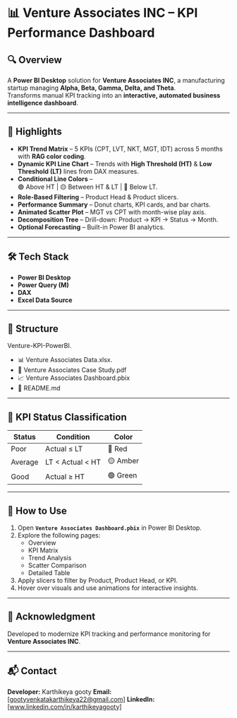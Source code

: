 # 📊 Venture Associates INC – KPI Performance Dashboard

## 🔍 Overview
A **Power BI Desktop** solution for **Venture Associates INC**, a manufacturing startup managing **Alpha, Beta, Gamma, Delta, and Theta**.  
Transforms manual KPI tracking into an **interactive, automated business intelligence dashboard**.

---

## 🚀 Highlights

- **KPI Trend Matrix** – 5 KPIs (CPT, LVT, NKT, MGT, IDT) across 5 months with **RAG color coding**.
- **Dynamic KPI Line Chart** – Trends with **High Threshold (HT)** & **Low Threshold (LT)** lines from DAX measures.
- **Conditional Line Colors** –  
  🟢 Above HT | 🟡 Between HT & LT | 🔴 Below LT.
- **Role-Based Filtering** – Product Head & Product slicers.
- **Performance Summary** – Donut charts, KPI cards, and bar charts.
- **Animated Scatter Plot** – MGT vs CPT with month-wise play axis.
- **Decomposition Tree** – Drill-down: Product → KPI → Status → Month.
- **Optional Forecasting** – Built-in Power BI analytics.

---

## 🛠 Tech Stack
- **Power BI Desktop**
- **Power Query (M)**
- **DAX**
- **Excel Data Source**

---

## 📂 Structure

Venture-KPI-PowerBI.

- 📊 Venture Associates Data.xlsx.
- 📄 Venture Associates Case Study.pdf
- 📈 Venture Associates Dashboard.pbix
- 📜 README.md


---

## 🧠 KPI Status Classification
| Status  | Condition               | Color  |
|---------|------------------------|--------|
| Poor    | Actual ≤ LT            | 🔴 Red |
| Average | LT < Actual < HT       | 🟡 Amber |
| Good    | Actual ≥ HT            | 🟢 Green |

---

## 📌 How to Use
1. Open **`Venture Associates Dashboard.pbix`** in Power BI Desktop.
2. Explore the following pages:
   - Overview
   - KPI Matrix
   - Trend Analysis
   - Scatter Comparison
   - Detailed Table
3. Apply slicers to filter by Product, Product Head, or KPI.
4. Hover over visuals and use animations for interactive insights.

---

## 🤝 Acknowledgment
Developed to modernize KPI tracking and performance monitoring for **Venture Associates INC**.

---

## 📬 Contact
**Developer:**  Karthikeya gooty 
**Email:**  [gootyvenkatakarthikeya22@gmail.com]
**LinkedIn:** [www.linkedin.com/in/karthikeyagooty]

